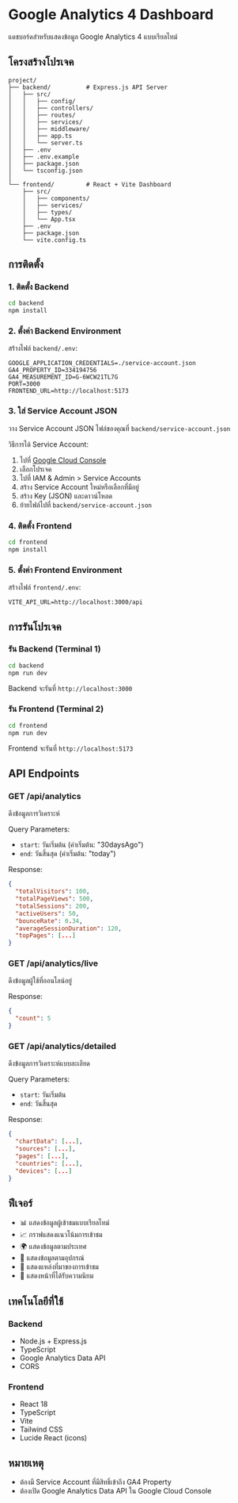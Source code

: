 # Google Analytics 4 Dashboard

แดชบอร์ดสำหรับแสดงข้อมูล Google Analytics 4 แบบเรียลไทม์

## โครงสร้างโปรเจค

```
project/
├── backend/          # Express.js API Server
│   ├── src/
│   │   ├── config/
│   │   ├── controllers/
│   │   ├── routes/
│   │   ├── services/
│   │   ├── middleware/
│   │   ├── app.ts
│   │   └── server.ts
│   ├── .env
│   ├── .env.example
│   ├── package.json
│   └── tsconfig.json
│
└── frontend/         # React + Vite Dashboard
    ├── src/
    │   ├── components/
    │   ├── services/
    │   ├── types/
    │   └── App.tsx
    ├── .env
    ├── package.json
    └── vite.config.ts
```

## การติดตั้ง

### 1. ติดตั้ง Backend

```bash
cd backend
npm install
```

### 2. ตั้งค่า Backend Environment

สร้างไฟล์ `backend/.env`:

```env
GOOGLE_APPLICATION_CREDENTIALS=./service-account.json
GA4_PROPERTY_ID=334194756
GA4_MEASUREMENT_ID=G-6WCW21TL7G
PORT=3000
FRONTEND_URL=http://localhost:5173
```

### 3. ใส่ Service Account JSON

วาง Service Account JSON ไฟล์ของคุณที่ `backend/service-account.json`

วิธีการได้ Service Account:
1. ไปที่ [Google Cloud Console](https://console.cloud.google.com)
2. เลือกโปรเจค
3. ไปที่ IAM & Admin > Service Accounts
4. สร้าง Service Account ใหม่หรือเลือกที่มีอยู่
5. สร้าง Key (JSON) และดาวน์โหลด
6. ย้ายไฟล์ไปที่ `backend/service-account.json`

### 4. ติดตั้ง Frontend

```bash
cd frontend
npm install
```

### 5. ตั้งค่า Frontend Environment

สร้างไฟล์ `frontend/.env`:

```env
VITE_API_URL=http://localhost:3000/api
```

## การรันโปรเจค

### รัน Backend (Terminal 1)

```bash
cd backend
npm run dev
```

Backend จะรันที่ `http://localhost:3000`

### รัน Frontend (Terminal 2)

```bash
cd frontend
npm run dev
```

Frontend จะรันที่ `http://localhost:5173`

## API Endpoints

### GET /api/analytics

ดึงข้อมูลการวิเคราะห์

Query Parameters:
- `start`: วันเริ่มต้น (ค่าเริ่มต้น: "30daysAgo")
- `end`: วันสิ้นสุด (ค่าเริ่มต้น: "today")

Response:
```json
{
  "totalVisitors": 100,
  "totalPageViews": 500,
  "totalSessions": 200,
  "activeUsers": 50,
  "bounceRate": 0.34,
  "averageSessionDuration": 120,
  "topPages": [...]
}
```

### GET /api/analytics/live

ดึงข้อมูลผู้ใช้ที่ออนไลน์อยู่

Response:
```json
{
  "count": 5
}
```

### GET /api/analytics/detailed

ดึงข้อมูลการวิเคราะห์แบบละเอียด

Query Parameters:
- `start`: วันเริ่มต้น
- `end`: วันสิ้นสุด

Response:
```json
{
  "chartData": [...],
  "sources": [...],
  "pages": [...],
  "countries": [...],
  "devices": [...]
}
```

## ฟีเจอร์

- 📊 แสดงข้อมูลผู้เข้าชมแบบเรียลไทม์
- 📈 กราฟแสดงแนวโน้มการเข้าชม
- 🌍 แสดงข้อมูลตามประเทศ
- 📱 แสดงข้อมูลตามอุปกรณ์
- 🔗 แสดงแหล่งที่มาของการเข้าชม
- 📄 แสดงหน้าที่ได้รับความนิยม

## เทคโนโลยีที่ใช้

### Backend
- Node.js + Express.js
- TypeScript
- Google Analytics Data API
- CORS

### Frontend
- React 18
- TypeScript
- Vite
- Tailwind CSS
- Lucide React (icons)

## หมายเหตุ

- ต้องมี Service Account ที่มีสิทธิ์เข้าถึง GA4 Property
- ต้องเปิด Google Analytics Data API ใน Google Cloud Console
